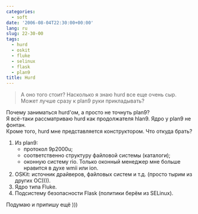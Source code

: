 ```yaml
---
categories:
  - soft
date: '2006-08-04T22:30:00+00:00'
lang: ru
slug: 22-30-00
tags:
  - hurd
  - oskit
  - fluke
  - selinux
  - flask
  - plan9
title: Hurd
---
```




> А оно того стоит? Насколько я знаю hurd все еще очень сыр.   
> Может лучше сразу к plan9 руки прикладывать?  
  
Почему заниматься hurd'ом, а просто не точнуть plan9?  
Я всё-таки рассматриваю hurd как продолжателя hlan9. Ядро у plan9 не фонтан.  
Кроме того, hurd мне представляется конструктором. Что откуда брать?  


1. Из plan9: 
    * протокол 9p2000u;
    * соответственно структуру файловой системы (каталоги);
    * оконную систему rio. Только оконный менеджер мне больше нравится в духе wmii или ion.
2. OSKit: источник драйверов, файловых систем и т.д. (просто тырим из других ОС)))).
3. Ядро типа Fluke.
4. Подсистему безопасности Flask (политики берём из SELinux).

Подумаю и припишу ещё ))) 